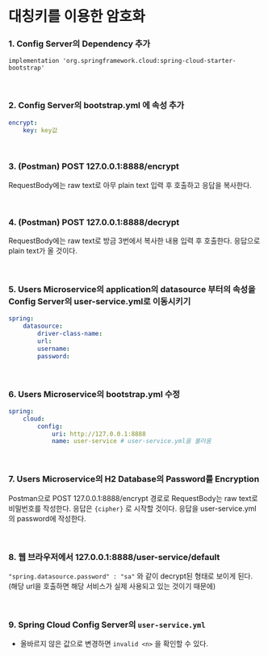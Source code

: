 # 대칭키를 이용한 암호화

### 1. Config Server의 Dependency 추가

```
implementation 'org.springframework.cloud:spring-cloud-starter-bootstrap'
```

<br>

### 2. Config Server의 bootstrap.yml 에 속성 추가

```yaml
encrypt:
    key: key값
```

<br>

### 3. (Postman) POST 127.0.0.1:8888/encrypt
RequestBody에는 raw text로 아무 plain text 입력 후 호출하고 응답을 복사한다.

<br>

### 4. (Postman) POST 127.0.0.1:8888/decrypt
RequestBody에는 raw text로 방금 3번에서 복사한 내용 입력 후 호출한다. 응답으로 plain text가 올 것이다.

<br>

### 5. Users Microservice의 application의 datasource 부터의 속성을 Config Server의 user-service.yml로 이동시키기
    
```yaml
spring:
    datasource:
        driver-class-name: 
        url:
        username:
        password: 
```

<br>

### 6. Users Microservice의 bootstrap.yml 수정
    
```yaml
spring:
    cloud:
        config:
            uri: http://127.0.0.1:8888
            name: user-service # user-service.yml을 불러움
```
    
<br>

### 7. Users Microservice의 H2 Database의 Password를 Encryption
Postman으로 POST 127.0.0.1:8888/encrypt 경로로 RequestBody는 raw text로 비밀번호를 작성한다.
응답은 `{cipher}` 로 시작할 것이다.
응답을 user-service.yml 의 password에 작성한다.


<br>

### 8. 웹 브라우저에서 127.0.0.1:8888/user-service/default
`"spring.datasource.password" : "sa"` 와 같이 decrypt된 형태로 보이게 된다. (해당 url을 호출하면 해당 서비스가 실제 사용되고 있는 것이기 때문에)

<br>

### 9. Spring Cloud Config Server의 `user-service.yml` 
- 올바르지 않은 값으로 변경하면 `invalid <n>` 을 확인할 수 있다.
